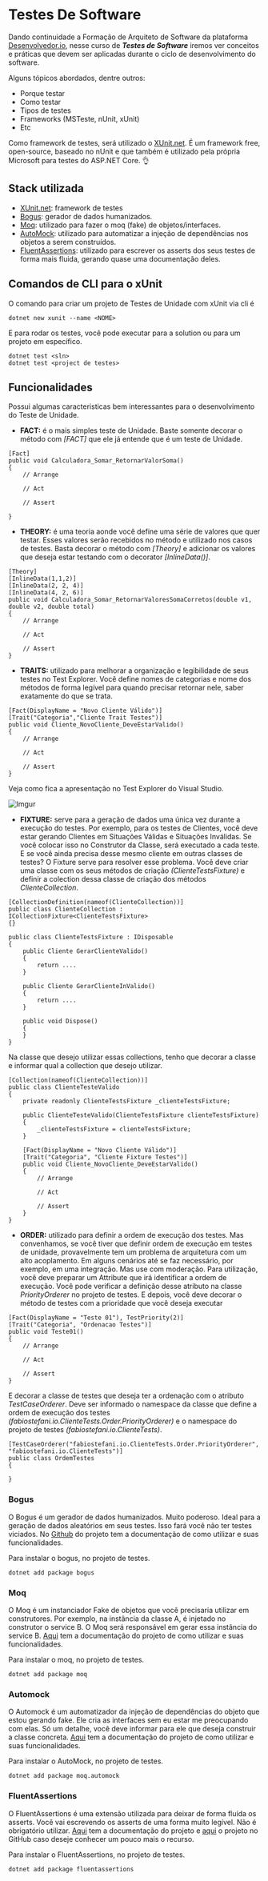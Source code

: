 # Testes De Software

Dando continuidade a Formação de Arquiteto de Software da plataforma [Desenvolvedor.io](https://desenvolvedor.io/), nesse curso de ***Testes de Software*** iremos ver conceitos e práticas que devem ser aplicadas durante o ciclo de desenvolvimento do software. 

Alguns tópicos abordados, dentre outros:
* Porque testar
* Como testar
* Tipos de testes
* Frameworks (MSTeste, nUnit, xUnit)
* Etc

Como framework de testes, será utilizado o [XUnit.net](https://xunit.net/). É um framework free, open-source, baseado no nUnit e que também é utilizado pela própria Microsoft para testes do ASP.NET Core. 👌

## Stack utilizada

* [XUnit.net](https://xunit.net/): framework de testes
* [Bogus](https://github.com/bchavez/Bogus): gerador de dados humanizados.
* [Moq](https://github.com/moq/moq4): utilizado para fazer o moq (fake) de objetos/interfaces.
* [AutoMock](https://github.com/moq/Moq.AutoMocker): utilizado para automatizar a injeção de dependências nos objetos a serem construídos.
* [FluentAssertions](https://fluentassertions.com/): utilizado para escrever os asserts dos seus testes de forma mais fluida, gerando quase uma documentação deles.



## Comandos de CLI para o xUnit

O comando para criar um projeto de Testes de Unidade com xUnit via cli é

```
dotnet new xunit --name <NOME>
```
E para rodar os testes, você pode executar para a solution ou para um projeto em específico.
```
dotnet test <sln>
dotnet test <project de testes>
```


## Funcionalidades
Possui algumas caracteristicas bem interessantes para o desenvolvimento do Teste de Unidade.
* **FACT:** é o mais simples teste de Unidade. Baste somente decorar o método com *[FACT]* que ele já entende que é um teste de Unidade.
```
[Fact]
public void Calculadora_Somar_RetornarValorSoma()
{
    // Arrange
    
    // Act
    
    // Assert
    
}
```
* **THEORY:** é uma teoria aonde você define uma série de valores que quer testar. Esses valores serão recebidos no método e utilizado nos casos de testes. Basta decorar o método com *[Theory]* e adicionar os valores que deseja estar testando com o decorator *[InlineData()]*.
```
[Theory]
[InlineData(1,1,2)]
[InlineData(2, 2, 4)]
[InlineData(4, 2, 6)]
public void Calculadora_Somar_RetornarValoresSomaCorretos(double v1, double v2, double total)
{
    // Arrange    

    // Act    

    // Assert    
}
```
* **TRAITS:** utilizado para melhorar a organização e legibilidade de seus testes no Test Explorer. Você define nomes de categorias e nome dos métodos de forma legível para quando precisar retornar nele, saber exatamente do que se trata.
```
[Fact(DisplayName = "Novo Cliente Válido")]
[Trait("Categoria","Cliente Trait Testes")]
public void Cliente_NovoCliente_DeveEstarValido()
{
    // Arrange
    
    // Act    

    // Assert     
}
```
Veja como fica a apresentação no Test Explorer do Visual Studio.

![Imgur](https://i.imgur.com/m0gi7aR.png)
* **FIXTURE:** serve para a geração de dados uma única vez durante a execução do testes. Por exemplo, para os testes de Clientes, você deve estar gerando Clientes em Situações Válidas e Situações Inválidas. Se você colocar isso no Construtor da Classe, será executado a cada teste. 
E se você ainda precisa desse mesmo cliente em outras classes de testes? O Fixture serve para resolver esse problema.
Você deve criar uma classe com os seus métodos de criação *(ClienteTestsFixture)* e definir a colection dessa classe de criação dos métodos *ClienteCollection*.
```
[CollectionDefinition(nameof(ClienteCollection))]
public class ClienteCollection : ICollectionFixture<ClienteTestsFixture>
{}

public class ClienteTestsFixture : IDisposable
{
    public Cliente GerarClienteValido()
    {
        return ....
    }

    public Cliente GerarClienteInValido()
    {
        return ....
    }

    public void Dispose()
    {
    }
}
```
Na classe que desejo utilizar essas collections, tenho que decorar a classe e informar qual a collection que desejo utilizar.
```
[Collection(nameof(ClienteCollection))]
public class ClienteTesteValido
{
    private readonly ClienteTestsFixture _clienteTestsFixture;

    public ClienteTesteValido(ClienteTestsFixture clienteTestsFixture)
    {
        _clienteTestsFixture = clienteTestsFixture;
    }
    
    [Fact(DisplayName = "Novo Cliente Válido")]
    [Trait("Categoria", "Cliente Fixture Testes")]
    public void Cliente_NovoCliente_DeveEstarValido()
    {
        // Arrange
        
        // Act
        
        // Assert 
    }
}
```
* **ORDER:** utilizado para definir a ordem de execução dos testes. Mas convenhamos, se você tiver que definir ordem de execução em testes de unidade, provavelmente tem um problema de arquitetura com um alto acoplamento. Em alguns cenários até se faz necessário, por exemplo, em uma integração. Mas use com moderação.
Para utilização, você deve preparar um Attribute que irá identificar a ordem de execução. Você pode verificar a definição desse atributo na classe *PriorityOrderer* no projeto de testes.
E depois, você deve decorar o método de testes com a prioridade que você deseja executar
```
[Fact(DisplayName = "Teste 01"), TestPriority(2)]
[Trait("Categoria", "Ordenacao Testes")]
public void Teste01()
{
    // Arrange
        
    // Act
    
    // Assert 
}
```
E decorar a classe de testes que deseja ter a ordenação com o atributo *TestCaseOrderer*. Deve ser informado o namespace da classe que define a ordem de execução dos testes *(fabiostefani.io.ClienteTests.Order.PriorityOrderer)* e o namespace do projeto de testes *(fabiostefani.io.ClienteTests)*.
```
[TestCaseOrderer("fabiostefani.io.ClienteTests.Order.PriorityOrderer", "fabiostefani.io.ClienteTests")]
public class OrdemTestes
{
    
}
```


### **Bogus**

O Bogus é um gerador de dados humanizados. Muito poderoso. Ideal para a geração de dados aleatórios em seus testes. Isso fará você não ter testes viciados. No [Github](https://github.com/bchavez/Bogus) do projeto tem a documentação de como utilizar e suas funcionalidades.

Para instalar o bogus, no projeto de testes.
```
dotnet add package bogus
```

### **Moq**

O Moq é um instanciador Fake de objetos que você precisaria utilizar em construtores. Por exemplo, na instância da classe A, é injetado no construtor o service B. O Moq será responsável em gerar essa instância do service B. [Aqui](https://github.com/Moq/moq4/wiki/Quickstart) tem a documentação do projeto de como utilizar e suas funcionalidades.

Para instalar o moq, no projeto de testes.
```
dotnet add package moq
```

### **Automock**

O Automock é um automatizador da injeção de dependências do objeto que estou gerando fake. Ele cria as interfaces sem eu estar me preocupando com elas. Só um detalhe, você deve informar para ele que deseja construir a classe concreta. [Aqui](https://github.com/moq/Moq.AutoMocker) tem a documentação do projeto de como utilizar e suas funcionalidades.

Para instalar o AutoMock, no projeto de testes.
```
dotnet add package moq.automock
```

### **FluentAssertions**

O FluentAssertions é uma extensão utilizada para deixar de forma fluída os asserts. Você vai escrevendo os asserts de uma forma muito legível. Não é obrigatório utilizar. 
[Aqui](https://fluentassertions.com/introduction) tem a documentação do projeto e [aqui](https://github.com/fluentassertions/fluentassertions) o projeto no GitHub caso deseje conhecer um pouco mais o recurso.


Para instalar o FluentAssertions, no projeto de testes.
```
dotnet add package fluentassertions
```